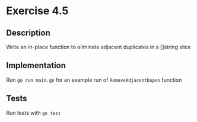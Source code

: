 # Exercise 4.5

## Description

Write an in-place function to eliminate adjacent duplicates in a []string slice

## Implementation
Run `go run main.go` for an example run of `RemoveAdjacentDupes` function

## Tests
Run tests with `go test`